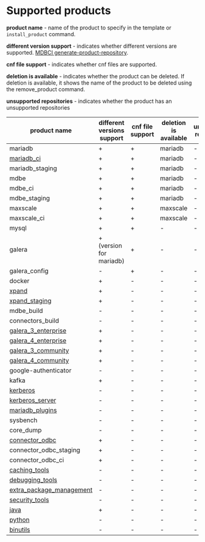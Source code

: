 # Supported products

__product name__ - name of the product to specify in the template or `install_product` command.

__different version support__ - indicates whether different versions are supported.
[MDBCI generate-product-repository](../commands/generate-product-repositories.md).

__cnf file support__ - indicates whether cnf files are supported.

__deletion is available__ - indicates whether the product can be deleted. If deletion is available, it shows the name of the product to be deleted using the remove_product command.

__unsupported repositories__ - indicates whether the product has an unsupported repositories

product name | different versions support | cnf file support | deletion is available | unsupported repositories
--- | --- | --- | --- | ---
mariadb | + | + | mariadb | -
[mariadb_ci](using_mariadb_from_ci_server.md) | + | + | mariadb | -
mariadb_staging | + | + | mariadb | -
mdbe | + | + | mariadb | -
mdbe_ci | + | + | mariadb | -
mdbe_staging | + | + | mariadb | -
maxscale | + | + | maxscale | -
maxscale_ci | + | + | maxscale | -
mysql | + | + | - | -
galera | + (version for mariadb) | + | - | -
galera_config | - | + | - | -
docker | + | - | - | -
[xpand](using_xpand_product.md) | + | - | - | -
[xpand_staging](using_xpand_product.md) | + | - | - | -
mdbe_build | - | - | - | -
connectors_build | - | - | - | -
[galera_3_enterprise](using_galera_products.md) | + | - | - | -
[galera_4_enterprise](using_galera_products.md) | + | - | - | -
[galera_3_community](using_galera_products.md) | + | - | - | -
[galera_4_community](using_galera_products.md) | + | - | - | -
google-authenticator | - | - | - | -
kafka | + | - | - | -
[kerberos](using_kerberos_product.md) | - | - | - | -
[kerberos_server](using_kerberos_product.md) | - | - | - | -
[mariadb_plugins](mariadb_plugins.md) | - | - | - | -
sysbench | - | - | - | - |
core_dump | - | - | - | - |
[connector_odbc](https://mariadb.com/kb/en/mariadb-connector-odbc/) | + | - | - | - |
connector_odbc_staging | + | - | - | - |
connector_odbc_ci | + | - | - | - |
[caching_tools](auxiliary_products.md) | - | - | - | - |
[debugging_tools](auxiliary_products.md) | - | - | - | - |
[extra_package_management](auxiliary_products.md) | - | - | - | - |
[security_tools](auxiliary_products.md) | - | - | - | - |
[java](auxiliary_products.md) | + | - | - | - |
[python](auxiliary_products.md) | - | - | - | - |
[binutils](auxiliary_products.md) | - | - | - | - |
